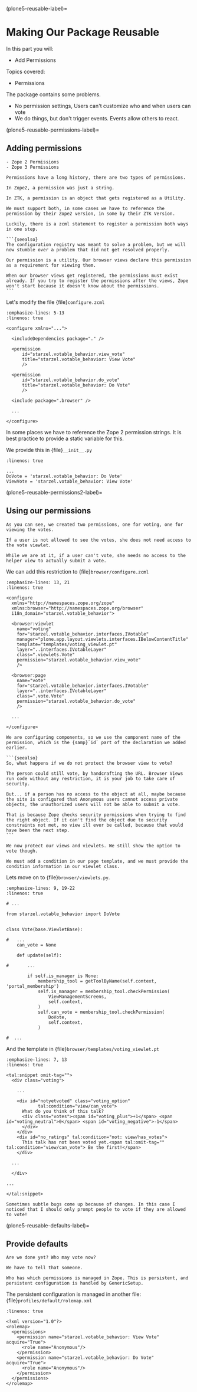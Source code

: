 (plone5-reusable-label)=

# Making Our Package Reusable

In this part you will:

- Add Permissions

Topics covered:

- Permissions

The package contains some problems.

- No permission settings, Users can't customize who and when users can vote
- We do things, but don't trigger events. Events allow others to react.

(plone5-reusable-permissions-label)=

## Adding permissions

```{only} presentation
- Zope 2 Permissions
- Zope 3 Permissions
```

````{only} not presentation
Permissions have a long history, there are two types of permissions.

In Zope2, a permission was just a string.

In ZTK, a permission is an object that gets registered as a Utility.

We must support both, in some cases we have to reference the permission by their Zope2 version, in some by their ZTK Version.

Luckily, there is a zcml statement to register a permission both ways in one step.

```{seealso}
The configuration registry was meant to solve a problem, but we will now stumble over a problem that did not get resolved properly.

Our permission is a utility. Our browser views declare this permission as a requirement for viewing them.

When our browser views get registered, the permissions must exist already. If you try to register the permissions after the views, Zope won't start because it doesn't know about the permissions.
```
````

Let's modify the file {file}`configure.zcml`

```{code-block} xml
:emphasize-lines: 5-13
:linenos: true

<configure xmlns="...">

  <includeDependencies package="." />

  <permission
      id="starzel.votable_behavior.view_vote"
      title="starzel.votable_behavior: View Vote"
      />

  <permission
      id="starzel.votable_behavior.do_vote"
      title="starzel.votable_behavior: Do Vote"
      />

  <include package=".browser" />

  ...

</configure>
```

In some places we have to reference the Zope 2 permission strings. It is best practice to provide a static variable for this.

We provide this in {file}`__init__.py`

```{code-block} python
:linenos: true

...
DoVote = 'starzel.votable_behavior: Do Vote'
ViewVote = 'starzel.votable_behavior: View Vote'
```

(plone5-reusable-permissions2-label)=

## Using our permissions

```{only} not presentation
As you can see, we created two permissions, one for voting, one for viewing the votes.

If a user is not allowed to see the votes, she does not need access to the vote viewlet.

While we are at it, if a user can't vote, she needs no access to the helper view to actually submit a vote.
```

We can add this restriction to {file}`browser/configure.zcml`

```{code-block} xml
:emphasize-lines: 13, 21
:linenos: true

<configure
  xmlns="http://namespaces.zope.org/zope"
  xmlns:browser="http://namespaces.zope.org/browser"
  i18n_domain="starzel.votable_behavior">

  <browser:viewlet
    name="voting"
    for="starzel.votable_behavior.interfaces.IVotable"
    manager="plone.app.layout.viewlets.interfaces.IBelowContentTitle"
    template="templates/voting_viewlet.pt"
    layer="..interfaces.IVotableLayer"
    class=".viewlets.Vote"
    permission="starzel.votable_behavior.view_vote"
    />

  <browser:page
    name="vote"
    for="starzel.votable_behavior.interfaces.IVotable"
    layer="..interfaces.IVotableLayer"
    class=".vote.Vote"
    permission="starzel.votable_behavior.do_vote"
    />

  ...

</configure>
```

````{only} not presentation
We are configuring components, so we use the component name of the permission, which is the {samp}`id` part of the declaration we added earlier.

```{seealso}
So, what happens if we do not protect the browser view to vote?

The person could still vote, by handcrafting the URL. Browser Views run code without any restriction, it is your job to take care of security.

But... if a person has no access to the object at all, maybe because the site is configured that Anonymous users cannot access private objects, the unauthorized users will not be able to submit a vote.

That is because Zope checks security permissions when trying to find the right object. If it can't find the object due to security constraints not met, no view ill ever be called, because that would have been the next step.
```

We now protect our views and viewlets. We still show the option to vote though.

We must add a condition in our page template, and we must provide the condition information in our viewlet class.
````

Lets move on to {file}`browser/viewlets.py`.

```{code-block} python
:emphasize-lines: 9, 19-22
:linenos: true

# ...

from starzel.votable_behavior import DoVote


class Vote(base.ViewletBase):

#   ...
    can_vote = None

    def update(self):

#       ...

        if self.is_manager is None:
            membership_tool = getToolByName(self.context, 'portal_membership')
            self.is_manager = membership_tool.checkPermission(
                ViewManagementScreens,
                self.context,
            )
            self.can_vote = membership_tool.checkPermission(
                DoVote,
                self.context,
            )

#  ...
```

And the template in {file}`browser/templates/voting_viewlet.pt`

```{code-block} xml
:emphasize-lines: 7, 13
:linenos: true

<tal:snippet omit-tag="">
  <div class="voting">

    ...

    <div id="notyetvoted" class="voting_option"
            tal:condition="view/can_vote">
      What do you think of this talk?
      <div class="votes"><span id="voting_plus">+1</span> <span id="voting_neutral">0</span> <span id="voting_negative">-1</span>
      </div>
    </div>
    <div id="no_ratings" tal:condition="not: view/has_votes">
      This talk has not been voted yet.<span tal:omit-tag="" tal:condition="view/can_vote"> Be the first!</span>
    </div>

  ...

  </div>

...

</tal:snippet>
```

```{only} not presentation
Sometimes subtle bugs come up because of changes. In this case I noticed that I should only prompt people to vote if they are allowed to vote!
```

(plone5-reusable-defaults-label)=

## Provide defaults

```{only} not presentation
Are we done yet? Who may vote now?

We have to tell that someone.

Who has which permissions is managed in Zope. This is persistent, and persistent configuration is handled by GenericSetup.
```

The persistent configuration is managed in another file: {file}`profiles/default/rolemap.xml`

```{code-block} xml
:linenos: true

<?xml version="1.0"?>
<rolemap>
  <permissions>
    <permission name="starzel.votable_behavior: View Vote" acquire="True">
      <role name="Anonymous"/>
    </permission>
    <permission name="starzel.votable_behavior: Do Vote" acquire="True">
      <role name="Anonymous"/>
    </permission>
  </permissions>
</rolemap>
```
